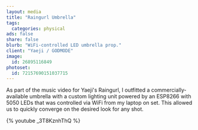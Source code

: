 ```yaml
---
layout: media
title: "Raingurl Umbrella"
tags:
  categories: physical
ads: false
share: false
blurb: "WiFi-controlled LED umbrella prop."
client: "Yaeji / GODMODE"
image:
  id: 26895116849
photoset:
  id: 72157690151037715
---
```


As part of the music video for Yaeji's Raingurl, I outfitted a commercially-available umbrella with a custom lighting unit powered by an ESP8266 with 5050 LEDs that was controlled via WiFi from my laptop on set. This allowed us to quickly converge on the desired look for any shot.


{% youtube _3T8KznhThQ %}